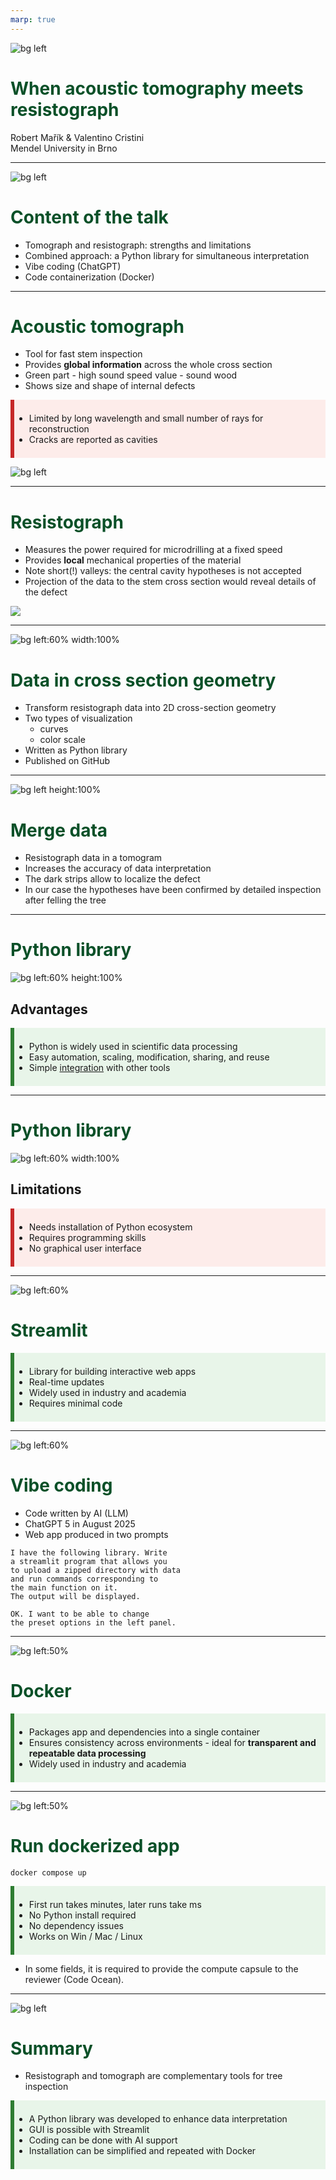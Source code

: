 ```yaml
---
marp: true
---
```


<!-- footer: ![w:150](LDF_logo.png) -->

<style>
section {
  place-content: flex-start;
  background-color: #FAFAFA;
  padding: 30px !important;
}

h1 {
  color: #0a5028;
}

footer {
  left: auto;
  right: auto;
  top: auto;
  bottom: auto;
  right: 0px;
  bottom: 0px;
}

.box-adv {
  background: #e8f5e9; 
  border-left:6px solid #2e7d32; 
  padding-top:.5em; 
  padding-bottom:.5em; 
  margin:1em 0;
}

.box-lim {
  background: #fdecea; 
  border-left:6px solid #c62828; 
  padding-top:.5em; 
  padding-bottom:.5em; 
  margin:1em 0;
}

section.title {
  place-content: center;
  padding: 80px !important;
}

</style>

<!-- _class: title -->

![bg left](strom.png)
# When acoustic tomography meets resistograph

Robert Mařík & Valentino Cristini  
Mendel University in Brno

---

<!-- _class: title -->

![bg left](strom.png)

# Content of the talk

- Tomograph and resistograph: strengths and limitations
- Combined approach: a Python library for simultaneous interpretation 
- Vibe coding (ChatGPT)
- Code containerization (Docker)

---

# Acoustic tomograph

- Tool for fast stem inspection  
- Provides **global information** across the whole cross section  
- Green part - high sound speed value - sound wood
- Shows size and shape of internal defects  

<div class="box-lim">

- Limited by long wavelength and small number of rays for reconstruction  
- Cracks are reported as cavities  

</div>

![bg left](tree05.png)

---

# Resistograph

- Measures the power required for microdrilling at a fixed speed  
- Provides **local** mechanical properties of the material  
- Note short(!) valleys: the central cavity hypotheses is not accepted
- Projection of the data to the stem cross section would reveal details of the defect

![](resistograph_curves.png)

---

![bg left:60% width:100%](resistograph_2D.png)

# Data in cross section geometry

- Transform resistograph data into 2D cross-section geometry  
- Two types of visualization
  - curves
  - color scale
- Written as Python library
- Published on GitHub

---

![bg left height:100%](resistograph_over_tomo.png)

# Merge data

- Resistograph data in a tomogram  
- Increases the accuracy of data interpretation
- The dark strips allow to localize the defect
- In our case the hypotheses have been confirmed by detailed inspection after felling the tree

---

# Python library

![bg left:60% height:100%](overlays.png)

## Advantages

<div class="box-adv">

- Python is widely used in scientific data processing  
- Easy automation, scaling, modification, sharing, and reuse  
- Simple [integration](https://robert-marik.github.io/resistograph_meets_tomograph) with other tools  

</div>

---

# Python library

![bg left:60% width:100%](python_code.png)

## Limitations

<div class="box-lim">

- Needs installation of Python ecosystem  
- Requires programming skills  
- No graphical user interface

</div>

---

![bg left:60% ](app2.png)

# Streamlit

<div class="box-adv">

- Library for building interactive web apps  
- Real-time updates  
- Widely used in industry and academia
- Requires minimal code  

</div>

---

![bg left:60%](app2.png)

# Vibe coding

- Code written by AI (LLM)
- ChatGPT 5 in August 2025
- Web app produced in two prompts  

~~~
I have the following library. Write 
a streamlit program that allows you 
to upload a zipped directory with data 
and run commands corresponding to 
the main function on it. 
The output will be displayed.
~~~

~~~
OK. I want to be able to change 
the preset options in the left panel.
~~~

---

![bg left:50%](docker.png)

# Docker

<div class="box-adv">

- Packages app and dependencies into a single container  
- Ensures consistency across environments  - ideal for **transparent and repeatable data processing**
- Widely used in industry and academia

</div>


---

![bg left:50%](docker.png)

# Run dockerized app

~~~
docker compose up
~~~

<div class="box-adv">

- First run takes minutes, later runs take ms
- No Python install required  
- No dependency issues  
- Works on Win / Mac / Linux  

</div>

- In some fields, it is required to provide the compute capsule to the reviewer (Code Ocean).


---

![bg left](strom2.png)

# Summary

- Resistograph and tomograph are complementary tools for tree inspection  

<div class="box-adv">

- A Python library was developed to enhance data interpretation  
- GUI is possible with Streamlit
- Coding can be done with AI support
- Installation can be simplified and repeated with Docker  

</div>
